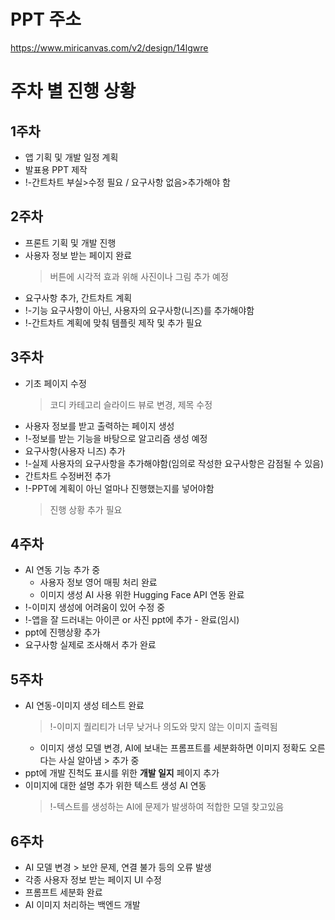 # PPT 주소
https://www.miricanvas.com/v2/design/14lgwre

# 주차 별 진행 상황
## 1주차
* 앱 기획 및 개발 일정 계획
* 발표용 PPT 제작
* !-간트차트 부실>수정 필요 / 요구사항 없음>추가해야 함

## 2주차
* 프론트 기획 및 개발 진행
* 사용자 정보 받는 페이지 완료
  > 버튼에 시각적 효과 위해 사진이나 그림 추가 예정
* 요구사항 추가, 간트차트 계획
* !-기능 요구사항이 아닌, 사용자의 요구사항(니즈)를 추가해야함
* !-간트차트 계획에 맞춰 템플릿 제작 및 추가 필요

## 3주차
* 기초 페이지 수정
  > 코디 카테고리 슬라이드 뷰로 변경, 제목 수정
* 사용자 정보를 받고 출력하는 페이지 생성
* !-정보를 받는 기능을 바탕으로 알고리즘 생성 예정
* 요구사항(사용자 니즈) 추가
* !-실제 사용자의 요구사항을 추가해야함(임의로 작성한 요구사항은 감점될 수 있음)
* 간트차트 수정버전 추가
* !-PPT에 계획이 아닌 얼마나 진행했는지를 넣어야함
  > 진행 상황 추가 필요

## 4주차
* AI 연동 기능 추가 중
  - 사용자 정보 영어 매핑 처리 완료
  - 이미지 생성 AI 사용 위한 Hugging Face API 연동 완료
* !-이미지 생성에 어려움이 있어 수정 중
* !-앱을 잘 드러내는 아이콘 or 사진 ppt에 추가 - 완료(임시)
* ppt에 진행상황 추가
* 요구사항 실제로 조사해서 추가 완료

## 5주차
* AI 연동-이미지 생성 테스트 완료
  > !-이미지 퀄리티가 너무 낮거나 의도와 맞지 않는 이미지 출력됨
  - 이미지 생성 모델 변경, AI에 보내는 프롬프트를 세분화하면 이미지 정확도 오른다는 사실 알아냄 > 추가 중
* ppt에 개발 진척도 표시를 위한 **개발 일지** 페이지 추가
* 이미지에 대한 설명 추가 위한 텍스트 생성 AI 연동
  > !-텍스트를 생성하는 AI에 문제가 발생하여 적합한 모델 찾고있음

## 6주차
* AI 모델 변경 > 보안 문제, 연결 불가 등의 오류 발생
* 각종 사용자 정보 받는 페이지 UI 수정
* 프롬프트 세분화 완료
* AI 이미지 처리하는 백엔드 개발
